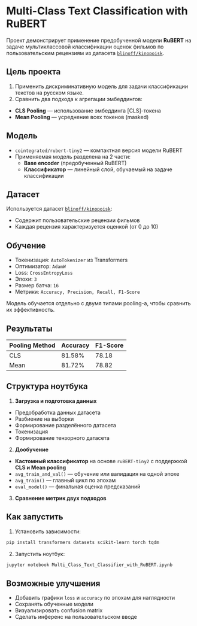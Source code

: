 # Multi-Class Text Classification with RuBERT

Проект демонстрирует применение предобученной модели **RuBERT** на задаче мультиклассовой классификации оценок фильмов по пользовательским рецензиям из датасета [`blinoff/kinopoisk`](https://huggingface.co/datasets/blinoff/kinopoisk).

## Цель проекта

1. Применить дискриминативную модель для задачи классификации текстов на русском языке.
2. Сравнить два подхода к агрегации эмбеддингов:

- **CLS Pooling** — использование эмбеддинга [CLS]-токена
- **Mean Pooling** — усреднение всех токенов (masked)

## Модель

- `cointegrated/rubert-tiny2` — компактная версия модели RuBERT
- Применяемая модель разделена на 2 части:
  - **Base encoder** (предобученный RuBERT)
  - **Классификатор** — линейный слой, обучаемый на задаче классификации

## Датасет

Используется датасет [`blinoff/kinopoisk`](https://huggingface.co/datasets/blinoff/kinopoisk):

- Содержит пользовательские рецензии фильмов
- Каждая рецензия характеризуется оценкой (от 0 до 10)

## Обучение

- Токенизация: `AutoTokenizer` из Transformers
- Оптимизатор: `AdamW`
- Loss: `CrossEntropyLoss`
- Эпохи: `3`
- Размер батча: `16`
- Метрики: `Accuracy, Precision, Recall, F1-Score`

Модель обучается отдельно с двумя типами pooling-а, чтобы сравнить их эффективность.

## Результаты

| Pooling Method | Accuracy | F1-Score |
|----------------|----------|----------|
| CLS            |  81.58%  |  78.18   |
| Mean           |  81.72%  |  78.82   |


## Структура ноутбука

1. **Загрузка и подготовка данных**
- Предобработка данных датасета
- Разбиение на выборки
- Формирование разделённого датасета
- Токенизация
- Формирование тензорного датасета
2. **Дообучение**
- **Кастомный классификатор** на основе `ruBERT-tiny2` с поддержкой **CLS и Mean pooling**
- `avg_train_and_val()` — обучение или валидация на одной эпохе
- `avg_train()` — главный цикл по эпохам
- `eval_model()` — финальная оценка предсказаний
3. **Сравнение метрик двух подходов**

## Как запустить

1. Установить зависимости:
```bash
pip install transformers datasets scikit-learn torch tqdm
```

2. Запустить ноутбук:
```bash
jupyter notebook Multi_Class_Text_Classifier_with_RuBERT.ipynb
```

## Возможные улучшения

- Добавить графики `loss` и `accuracy` по эпохам для наглядности
- Сохранять обученные модели
- Визуализировать confusion matrix
- Сделать инференс на пользовательском вводе